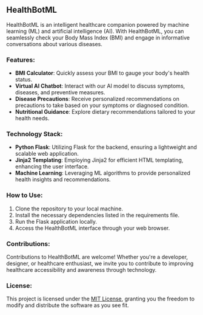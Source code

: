 ## HealthBotML

HealthBotML is an intelligent healthcare companion powered by machine learning (ML) and artificial intelligence (AI). With HealthBotML, you can seamlessly check your Body Mass Index (BMI) and engage in informative conversations about various diseases.

### Features:

- **BMI Calculator**: Quickly assess your BMI to gauge your body's health status.
- **Virtual AI Chatbot**: Interact with our AI model to discuss symptoms, diseases, and preventive measures.
- **Disease Precautions**: Receive personalized recommendations on precautions to take based on your symptoms or diagnosed condition.
- **Nutritional Guidance**: Explore dietary recommendations tailored to your health needs.

### Technology Stack:

- **Python Flask**: Utilizing Flask for the backend, ensuring a lightweight and scalable web application.
- **Jinja2 Templating**: Employing Jinja2 for efficient HTML templating, enhancing the user interface.
- **Machine Learning**: Leveraging ML algorithms to provide personalized health insights and recommendations.

### How to Use:

1. Clone the repository to your local machine.
2. Install the necessary dependencies listed in the requirements file.
3. Run the Flask application locally.
4. Access the HealthBotML interface through your web browser.

### Contributions:

Contributions to HealthBotML are welcome! Whether you're a developer, designer, or healthcare enthusiast, we invite you to contribute to improving healthcare accessibility and awareness through technology.

### License:

This project is licensed under the [MIT License](LICENSE), granting you the freedom to modify and distribute the software as you see fit.
